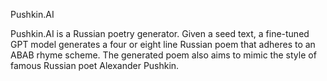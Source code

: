 Pushkin.AI

Pushkin.AI is a Russian poetry generator.
Given a seed text, a fine-tuned GPT model generates a four or eight line Russian poem that adheres to an ABAB rhyme scheme.
The generated poem also aims to mimic the style of famous Russian poet Alexander Pushkin.